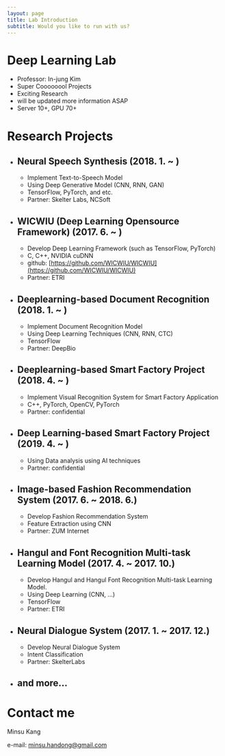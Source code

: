 ```yaml
---
layout: page
title: Lab Introduction
subtitle: Would you like to run with us?
---
```


# Deep Learning Lab

- Professor: In-jung Kim
- Super Coooooool Projects
- Exciting Research
- will be updated more information ASAP
- Server 10+, GPU 70+


# Research Projects
- ## Neural Speech Synthesis (2018. 1. ~ )
  - Implement Text-to-Speech Model
  - Using Deep Generative Model (CNN, RNN, GAN)
  - TensorFlow, PyTorch, and etc.
  - Partner: Skelter Labs, NCSoft

- ## WICWIU (Deep Learning Opensource Framework) (2017. 6. ~ )
  - Develop Deep Learning Framework (such as TensorFlow, PyTorch)
  - C, C++, NVIDIA cuDNN
  - github: [https://github.com/WICWIU/WICWIU](https://github.com/WICWIU/WICWIU)
  - Partner: ETRI

- ## Deeplearning-based Document Recognition (2018. 1. ~ )
  - Implement Document Recognition Model
  - Using Deep Learning Techniques (CNN, RNN, CTC)
  - TensorFlow
  - Partner: DeepBio

- ## Deeplearning-based Smart Factory Project (2018. 4. ~ )
  - Implement Visual Recognition System for Smart Factory Application
  - C++, PyTorch, OpenCV, PyTorch
  - Partner: confidential

- ## Deep Learning-based Smart Factory Project (2019. 4. ~ )
  - Using Data analysis using AI techniques
  - Partner: confidential

- ## Image-based Fashion Recommendation System (2017. 6. ~ 2018. 6.)
  - Develop Fashion Recommendation System
  - Feature Extraction using CNN
  - Partner: ZUM Internet

- ## Hangul and Font Recognition Multi-task Learning Model (2017. 4. ~ 2017. 10.)
  - Develop Hangul and Hangul Font Recognition Multi-task Learning Model.
  - Using Deep Learning (CNN, ...)
  - TensorFlow
  - Partner: ETRI

- ## Neural Dialogue System (2017. 1. ~ 2017. 12.)
  - Develop Neural Dialogue System
  - Intent Classification
  - Partner: SkelterLabs

- ## and more...




# Contact me

Minsu Kang

e-mail: [minsu.handong@gmail.com](minsu.handong@gmail.com)
